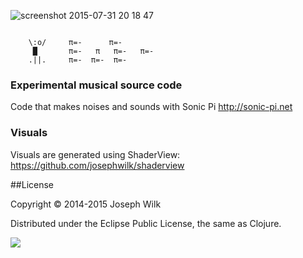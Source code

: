 ![screenshot 2015-07-31 20 18 47](https://cloud.githubusercontent.com/assets/9792/9014283/c705fb8e-37c1-11e5-8e14-2e7d07adbb77.png)
```
 
    \:o/     π=-      π=-
     █       π=-   π   π=-   π=-
    .||.     π=-  π=-  π=-
```

### Experimental musical source code

Code that makes noises and sounds with Sonic Pi http://sonic-pi.net

### Visuals

Visuals are generated using ShaderView: https://github.com/josephwilk/shaderview

##License

Copyright © 2014-2015 Joseph Wilk

Distributed under the Eclipse Public License, the same as Clojure.

![](http://nadine-rossa.de/made-in-berlin-badge.png)
